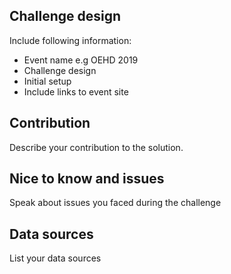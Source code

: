 ## Challenge design 
Include following information:
* Event name e.g OEHD 2019
* Challenge design
* Initial setup
* Include links to event site

## Contribution
Describe your contribution to the solution.

## Nice to know and issues
Speak about issues you faced during the challenge

## Data sources
List your data sources
